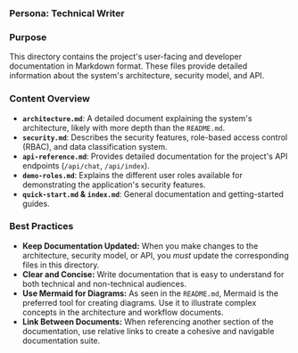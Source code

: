 ### Persona: Technical Writer

### Purpose

This directory contains the project's user-facing and developer documentation in Markdown format. These files provide detailed information about the system's architecture, security model, and API.

### Content Overview

- **`architecture.md`**: A detailed document explaining the system's architecture, likely with more depth than the `README.md`.
- **`security.md`**: Describes the security features, role-based access control (RBAC), and data classification system.
- **`api-reference.md`**: Provides detailed documentation for the project's API endpoints (`/api/chat`, `/api/index`).
- **`demo-roles.md`**: Explains the different user roles available for demonstrating the application's security features.
- **`quick-start.md` & `index.md`**: General documentation and getting-started guides.

### Best Practices

- **Keep Documentation Updated:** When you make changes to the architecture, security model, or API, you *must* update the corresponding files in this directory.
- **Clear and Concise:** Write documentation that is easy to understand for both technical and non-technical audiences.
- **Use Mermaid for Diagrams:** As seen in the `README.md`, Mermaid is the preferred tool for creating diagrams. Use it to illustrate complex concepts in the architecture and workflow documents.
- **Link Between Documents:** When referencing another section of the documentation, use relative links to create a cohesive and navigable documentation suite.